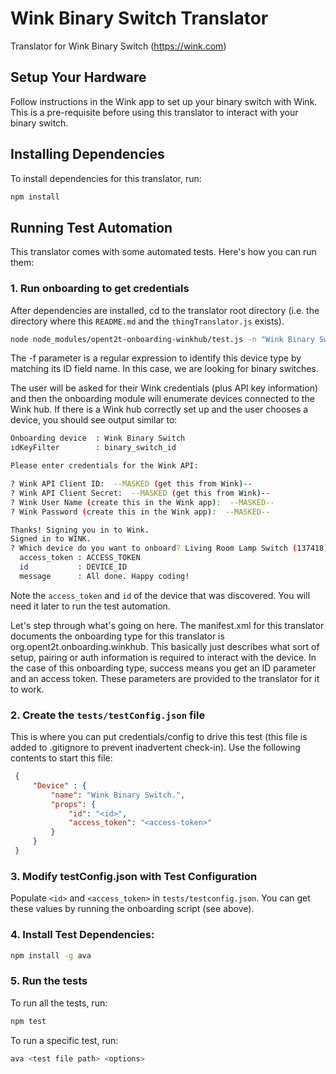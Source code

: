 # Wink Binary Switch Translator
Translator for Wink Binary Switch (https://wink.com)

## Setup Your Hardware
Follow instructions in the Wink app to set up your binary switch with Wink. This is a pre-requisite
before using this translator to interact with your binary switch.

## Installing Dependencies
To install dependencies for this translator, run:

```bash
npm install
```

## Running Test Automation
This translator comes with some automated tests. Here's how you can run them:

### 1. Run onboarding to get credentials

After dependencies are installed, cd to the translator root directory (i.e. the directory where
this `README.md` and the `thingTranslator.js` exists).

```bash
node node_modules/opent2t-onboarding-winkhub/test.js -n "Wink Binary Switch" -f "binary_switch_id"
```

The -f parameter is a regular expression to identify this device type by matching its ID field name. In this case, we are looking
for binary switches.

The user will be asked for their Wink credentials (plus API key information) and then the onboarding module will enumerate devices
connected to the Wink hub. If there is a Wink hub correctly set up and the user chooses a device, you should see output similar to:

```bash
Onboarding device  : Wink Binary Switch
idKeyFilter        : binary_switch_id

Please enter credentials for the Wink API:

? Wink API Client ID:  --MASKED (get this from Wink)--
? Wink API Client Secret:  --MASKED (get this from Wink)--
? Wink User Name (create this in the Wink app):  --MASKED--
? Wink Password (create this in the Wink app):  --MASKED--

Thanks! Signing you in to Wink.
Signed in to WINK.
? Which device do you want to onboard? Living Room Lamp Switch (137418)
  access_token : ACCESS_TOKEN
  id           : DEVICE_ID
  message      : All done. Happy coding!
```

Note the `access_token` and `id` of the device that was discovered. You will need it later to run the test automation.

Let's step through what's going on here. The manifest.xml for this translator documents the onboarding type
for this translator is org.opent2t.onboarding.winkhub. This basically just describes what sort of setup, pairing or
auth information is required to interact with the device. In the case of this onboarding type, success means you get
an ID parameter and an access token. These parameters are provided to the translator for it to work.

### 2. Create the `tests/testConfig.json` file
This is where you can put credentials/config to drive this test (this file is added to .gitignore
to prevent inadvertent check-in). Use the following contents to start this file:

   ```json
    {
        "Device" : {
            "name": "Wink Binary Switch.",
            "props": { 
                "id": "<id>", 
                "access_token": "<access-token>" 
            }
        }
    }
   ```

### 3. Modify testConfig.json with Test Configuration
Populate `<id>` and `<access_token>` in `tests/testconfig.json`. You can get these values by running
the onboarding script (see above).

### 4. Install Test Dependencies:

```bash
npm install -g ava
```

### 5. Run the tests

To run all the tests, run:

```bash
npm test
```

To run a specific test, run:

```bash
ava <test file path> <options>
```

